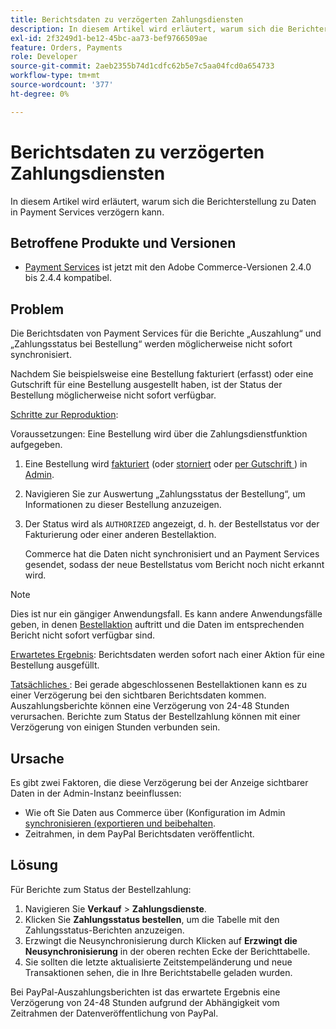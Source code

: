```yaml
---
title: Berichtsdaten zu verzögerten Zahlungsdiensten
description: In diesem Artikel wird erläutert, warum sich die Berichterstellung zu Daten in Payment Services verzögern kann.
exl-id: 2f3249d1-be12-45bc-aa73-bef9766509ae
feature: Orders, Payments
role: Developer
source-git-commit: 2aeb2355b74d1cdfc62b5e7c5aa04fcd0a654733
workflow-type: tm+mt
source-wordcount: '377'
ht-degree: 0%

---
```


# Berichtsdaten zu verzögerten Zahlungsdiensten

In diesem Artikel wird erläutert, warum sich die Berichterstellung zu Daten in Payment Services verzögern kann.

## Betroffene Produkte und Versionen

* [Payment Services](https://marketplace.magento.com/magento-payment-services.html) ist jetzt mit den Adobe Commerce-Versionen 2.4.0 bis 2.4.4 kompatibel.

## Problem

Die Berichtsdaten von Payment Services für die Berichte „Auszahlung“ und „Zahlungsstatus bei Bestellung“ werden möglicherweise nicht sofort synchronisiert.

Nachdem Sie beispielsweise eine Bestellung fakturiert (erfasst) oder eine Gutschrift für eine Bestellung ausgestellt haben, ist der Status der Bestellung möglicherweise nicht sofort verfügbar.

<u>Schritte zur Reproduktion</u>:

Voraussetzungen: Eine Bestellung wird über die Zahlungsdienstfunktion aufgegeben.

1. Eine Bestellung wird [fakturiert](https://experienceleague.adobe.com/de/docs/commerce-admin/stores-sales/order-management/invoices#create-an-invoice) (oder [storniert](https://experienceleague.adobe.com/de/docs/commerce-admin/stores-sales/point-of-purchase/assist/customer-account-create-order) oder [per Gutschrift ](https://experienceleague.adobe.com/de/docs/commerce-admin/stores-sales/order-management/credit-memos/credit-memos)) in [Admin](https://experienceleague.adobe.com/de/docs/commerce-admin/start/admin/admin).
1. Navigieren Sie zur Auswertung „Zahlungsstatus der Bestellung“, um Informationen zu dieser Bestellung anzuzeigen.
1. Der Status wird als `AUTHORIZED` angezeigt, d. h. der Bestellstatus vor der Fakturierung oder einer anderen Bestellaktion.

   Commerce hat die Daten nicht synchronisiert und an Payment Services gesendet, sodass der neue Bestellstatus vom Bericht noch nicht erkannt wird.

>[!NOTE]
>
>Dies ist nur ein gängiger Anwendungsfall. Es kann andere Anwendungsfälle geben, in denen [Bestellaktion](https://experienceleague.adobe.com/de/docs/commerce-admin/stores-sales/order-management/orders/orders#actions) auftritt und die Daten im entsprechenden Bericht nicht sofort verfügbar sind.

<u>Erwartetes Ergebnis</u>:
Berichtsdaten werden sofort nach einer Aktion für eine Bestellung ausgefüllt.

<u>Tatsächliches </u>:
Bei gerade abgeschlossenen Bestellaktionen kann es zu einer Verzögerung bei den sichtbaren Berichtsdaten kommen. Auszahlungsberichte können eine Verzögerung von 24-48 Stunden verursachen. Berichte zum Status der Bestellzahlung können mit einer Verzögerung von einigen Stunden verbunden sein.

## Ursache

Es gibt zwei Faktoren, die diese Verzögerung bei der Anzeige sichtbarer Daten in der Admin-Instanz beeinflussen:

* Wie oft Sie Daten aus Commerce über (Konfiguration im Admin[ synchronisieren (exportieren und beibehalten](https://experienceleague.adobe.com/docs/commerce-merchant-services/payment-services/configure/configure-admin.html?lang=de).
* Zeitrahmen, in dem PayPal Berichtsdaten veröffentlicht.

## Lösung

Für Berichte zum Status der Bestellzahlung:

1. Navigieren Sie **Verkauf** > **Zahlungsdienste**.
1. Klicken Sie **Zahlungsstatus bestellen**, um die Tabelle mit den Zahlungsstatus-Berichten anzuzeigen.
1. Erzwingt die Neusynchronisierung durch Klicken auf **Erzwingt die Neusynchronisierung** in der oberen rechten Ecke der Berichttabelle.
1. Sie sollten die letzte aktualisierte Zeitstempeländerung und neue Transaktionen sehen, die in Ihre Berichtstabelle geladen wurden.

Bei PayPal-Auszahlungsberichten ist das erwartete Ergebnis eine Verzögerung von 24-48 Stunden aufgrund der Abhängigkeit vom Zeitrahmen der Datenveröffentlichung von PayPal.
